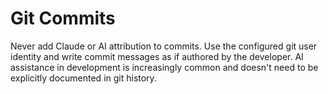# Git Commits

Never add Claude or AI attribution to commits. Use the configured git user identity and write commit messages as if authored by the developer.
AI assistance in development is increasingly common and doesn't need to be explicitly documented in git history.
